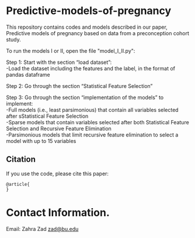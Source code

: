 # Predictive-models-of-pregnancy


This repository contains codes and models described in our paper, Predictive models of pregnancy based on data from a preconception cohort study.

To run the models I or II, open the file "model_I_II.py":    

Step 1: Start with the section “load dataset”:  
-Load the dataset including the features and the label, in the format of pandas dataframe

Step 2: Go through the section “Statistical Feature Selection” 

Step 3: Go through the section “implementation of the models” to implement:  
-Full models (i.e., least parsimonious) that contain all variables selected after sStatistical Feature Selection  
-Sparse models that contain variables selected after both Statistical Feature Selection and Recursive Feature Elimination  
-Parsimonious models that limit recursive feature elimination to select a model with up to 15 variables  


## Citation

If you use the code, please cite this paper:

```text
@article{
}
```

# Contact Information. 
Email: Zahra Zad <zad@bu.edu>
